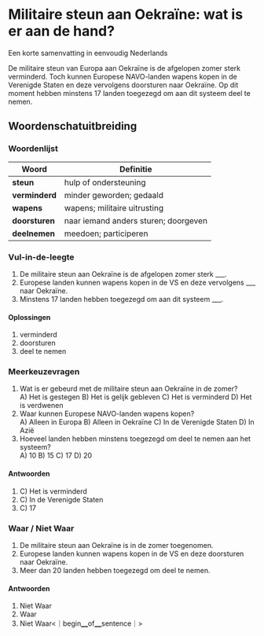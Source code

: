 
# Militaire steun aan Oekraïne: wat is er aan de hand?

Een korte samenvatting in eenvoudig Nederlands

De militaire steun van Europa aan Oekraïne is de afgelopen zomer sterk verminderd. Toch kunnen Europese NAVO-landen wapens kopen in de Verenigde Staten en deze vervolgens doorsturen naar Oekraïne. Op dit moment hebben minstens 17 landen toegezegd om aan dit systeem deel te nemen.

## Woordenschatuitbreiding

### Woordenlijst

| Woord | Definitie |
|-------|-----------|
| **steun** | hulp of ondersteuning |
| **verminderd** | minder geworden; gedaald |
| **wapens** | wapens; militaire uitrusting |
| **doorsturen** | naar iemand anders sturen; doorgeven |
| **deelnemen** | meedoen; participeren |

### Vul-in-de-leegte
1. De militaire steun aan Oekraïne is de afgelopen zomer sterk ___.  
2. Europese landen kunnen wapens kopen in de VS en deze vervolgens ___ naar Oekraïne.  
3. Minstens 17 landen hebben toegezegd om aan dit systeem ___.  

#### Oplossingen
1. verminderd  
2. doorsturen  
3. deel te nemen  

### Meerkeuzevragen
1. Wat is er gebeurd met de militaire steun aan Oekraïne in de zomer?  
A) Het is gestegen B) Het is gelijk gebleven C) Het is verminderd D) Het is verdwenen  
2. Waar kunnen Europese NAVO-landen wapens kopen?  
A) Alleen in Europa B) Alleen in Oekraïne C) In de Verenigde Staten D) In Azië  
3. Hoeveel landen hebben minstens toegezegd om deel te nemen aan het systeem?  
A) 10 B) 15 C) 17 D) 20  

#### Antwoorden
1. C) Het is verminderd  
2. C) In de Verenigde Staten  
3. C) 17  

### Waar / Niet Waar
1. De militaire steun aan Oekraïne is in de zomer toegenomen.  
2. Europese landen kunnen wapens kopen in de VS en deze doorsturen naar Oekraïne.  
3. Meer dan 20 landen hebben toegezegd om deel te nemen.  

#### Antwoorden
1. Niet Waar  
2. Waar  
3. Niet Waar<｜begin▁of▁sentence｜>